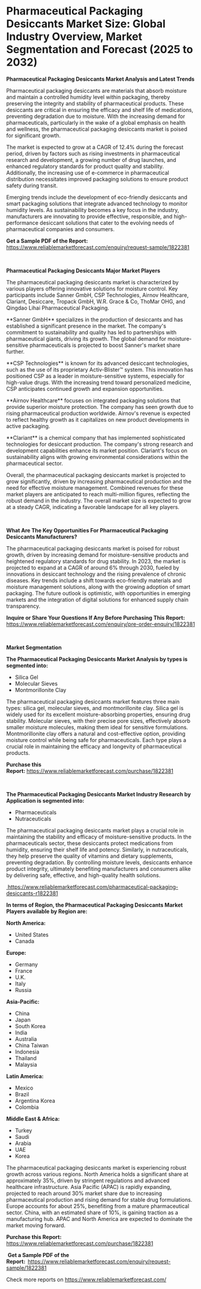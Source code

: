 <p><h1>Pharmaceutical Packaging Desiccants Market Size: Global Industry Overview, Market Segmentation and Forecast (2025 to 2032)</h1></p><p><strong>Pharmaceutical Packaging Desiccants Market Analysis and Latest Trends</strong></p>
<p><p>Pharmaceutical packaging desiccants are materials that absorb moisture and maintain a controlled humidity level within packaging, thereby preserving the integrity and stability of pharmaceutical products. These desiccants are critical in ensuring the efficacy and shelf life of medications, preventing degradation due to moisture. With the increasing demand for pharmaceuticals, particularly in the wake of a global emphasis on health and wellness, the pharmaceutical packaging desiccants market is poised for significant growth.</p><p>The market is expected to grow at a CAGR of 12.4% during the forecast period, driven by factors such as rising investments in pharmaceutical research and development, a growing number of drug launches, and enhanced regulatory standards for product quality and stability. Additionally, the increasing use of e-commerce in pharmaceutical distribution necessitates improved packaging solutions to ensure product safety during transit. </p><p>Emerging trends include the development of eco-friendly desiccants and smart packaging solutions that integrate advanced technology to monitor humidity levels. As sustainability becomes a key focus in the industry, manufacturers are innovating to provide effective, responsible, and high-performance desiccant solutions that cater to the evolving needs of pharmaceutical companies and consumers.</p></p>
<p><strong>Get a Sample PDF of the Report:&nbsp;</strong> <a href="https://www.reliablemarketforecast.com/enquiry/request-sample/1822381?utm_campaign=2308&utm_medium=2&utm_source=Github&utm_content=ia&utm_term=08032025&utm_id=pharmaceutical-packaging-desiccants">https://www.reliablemarketforecast.com/enquiry/request-sample/1822381</a></p>
<p>&nbsp;</p>
<p><strong>Pharmaceutical Packaging Desiccants Major Market Players</strong></p>
<p><p>The pharmaceutical packaging desiccants market is characterized by various players offering innovative solutions for moisture control. Key participants include Sanner GmbH, CSP Technologies, Airnov Healthcare, Clariant, Desiccare, Tropack GmbH, W.R. Grace & Co, ThoMar OHG, and Qingdao Lihai Pharmaceutical Packaging.</p><p>**Sanner GmbH** specializes in the production of desiccants and has established a significant presence in the market. The company's commitment to sustainability and quality has led to partnerships with pharmaceutical giants, driving its growth. The global demand for moisture-sensitive pharmaceuticals is projected to boost Sanner's market share further.</p><p>**CSP Technologies** is known for its advanced desiccant technologies, such as the use of its proprietary Activ-Blister™ system. This innovation has positioned CSP as a leader in moisture-sensitive systems, especially for high-value drugs. With the increasing trend toward personalized medicine, CSP anticipates continued growth and expansion opportunities.</p><p>**Airnov Healthcare** focuses on integrated packaging solutions that provide superior moisture protection. The company has seen growth due to rising pharmaceutical production worldwide. Airnov's revenue is expected to reflect healthy growth as it capitalizes on new product developments in active packaging.</p><p>**Clariant** is a chemical company that has implemented sophisticated technologies for desiccant production. The company's strong research and development capabilities enhance its market position. Clariant's focus on sustainability aligns with growing environmental considerations within the pharmaceutical sector.</p><p>Overall, the pharmaceutical packaging desiccants market is projected to grow significantly, driven by increasing pharmaceutical production and the need for effective moisture management. Combined revenues for these market players are anticipated to reach multi-million figures, reflecting the robust demand in the industry. The overall market size is expected to grow at a steady CAGR, indicating a favorable landscape for all key players.</p></p>
<p>&nbsp;</p>
<p><strong>What Are The Key Opportunities For Pharmaceutical Packaging Desiccants Manufacturers?</strong></p>
<p><p>The pharmaceutical packaging desiccants market is poised for robust growth, driven by increasing demand for moisture-sensitive products and heightened regulatory standards for drug stability. In 2023, the market is projected to expand at a CAGR of around 6% through 2030, fueled by innovations in desiccant technology and the rising prevalence of chronic diseases. Key trends include a shift towards eco-friendly materials and moisture management solutions, along with the growing adoption of smart packaging. The future outlook is optimistic, with opportunities in emerging markets and the integration of digital solutions for enhanced supply chain transparency.</p></p>
<p><strong>Inquire or Share Your Questions If Any Before Purchasing This Report:</strong> <a href="https://www.reliablemarketforecast.com/enquiry/pre-order-enquiry/1822381?utm_campaign=2308&utm_medium=2&utm_source=Github&utm_content=ia&utm_term=08032025&utm_id=pharmaceutical-packaging-desiccants">https://www.reliablemarketforecast.com/enquiry/pre-order-enquiry/1822381</a></p>
<p>&nbsp;</p>
<p><strong>Market Segmentation</strong></p>
<p><strong>The Pharmaceutical Packaging Desiccants Market Analysis by types is segmented into:</strong></p>
<p><ul><li>Silica Gel</li><li>Molecular Sieves</li><li>Montmorillonite Clay</li></ul></p>
<p><p>The pharmaceutical packaging desiccants market features three main types: silica gel, molecular sieves, and montmorillonite clay. Silica gel is widely used for its excellent moisture-absorbing properties, ensuring drug stability. Molecular sieves, with their precise pore sizes, effectively absorb smaller moisture molecules, making them ideal for sensitive formulations. Montmorillonite clay offers a natural and cost-effective option, providing moisture control while being safe for pharmaceuticals. Each type plays a crucial role in maintaining the efficacy and longevity of pharmaceutical products.</p></p>
<p><strong>Purchase this Report:&nbsp;</strong><a href="https://www.reliablemarketforecast.com/purchase/1822381?utm_campaign=2308&utm_medium=2&utm_source=Github&utm_content=ia&utm_term=08032025&utm_id=pharmaceutical-packaging-desiccants">https://www.reliablemarketforecast.com/purchase/1822381</a></p>
<p>&nbsp;</p>
<p><strong>The Pharmaceutical Packaging Desiccants Market Industry Research by Application is segmented into:</strong></p>
<p><ul><li>Pharmaceuticals</li><li>Nutraceuticals</li></ul></p>
<p><p>The pharmaceutical packaging desiccants market plays a crucial role in maintaining the stability and efficacy of moisture-sensitive products. In the pharmaceuticals sector, these desiccants protect medications from humidity, ensuring their shelf life and potency. Similarly, in nutraceuticals, they help preserve the quality of vitamins and dietary supplements, preventing degradation. By controlling moisture levels, desiccants enhance product integrity, ultimately benefiting manufacturers and consumers alike by delivering safe, effective, and high-quality health solutions.</p></p>
<p><a href="https://www.reliablemarketforecast.com/pharmaceutical-packaging-desiccants-r1822381?utm_campaign=2308&utm_medium=2&utm_source=Github&utm_content=ia&utm_term=08032025&utm_id=pharmaceutical-packaging-desiccants">&nbsp;https://www.reliablemarketforecast.com/pharmaceutical-packaging-desiccants-r1822381</a></p>
<p><strong>In terms of Region, the Pharmaceutical Packaging Desiccants Market Players available by Region are:</strong></p>
<p>
    <p> <strong> North America: </strong>
        <ul>
            <li>United States</li>
            <li>Canada</li>
        </ul>
        </p> 
    <p> <strong> Europe: </strong>
        <ul>
            <li>Germany</li>
            <li>France</li>
            <li>U.K.</li>
            <li>Italy</li>
            <li>Russia</li>
        </ul>
        </p> 
    <p> <strong> Asia-Pacific: </strong>
        <ul>
            <li>China</li>
            <li>Japan</li>
            <li>South Korea</li>
            <li>India</li>
            <li>Australia</li>
            <li>China Taiwan</li>
            <li>Indonesia</li>
            <li>Thailand</li>
            <li>Malaysia</li>
        </ul>
        </p> 
    <p> <strong> Latin America: </strong>
        <ul>
            <li>Mexico</li>
            <li>Brazil</li>
            <li>Argentina Korea</li>
            <li>Colombia</li>
        </ul>
        </p> 
    <p> <strong> Middle East & Africa: </strong>
        <ul>
            <li>Turkey</li>
            <li>Saudi</li>
            <li>Arabia</li>
            <li>UAE</li>
            <li>Korea</li>
        </ul>
    </p>
    </p>
<p><p>The pharmaceutical packaging desiccants market is experiencing robust growth across various regions. North America holds a significant share at approximately 35%, driven by stringent regulations and advanced healthcare infrastructure. Asia Pacific (APAC) is rapidly expanding, projected to reach around 30% market share due to increasing pharmaceutical production and rising demand for stable drug formulations. Europe accounts for about 25%, benefiting from a mature pharmaceutical sector. China, with an estimated share of 10%, is gaining traction as a manufacturing hub. APAC and North America are expected to dominate the market moving forward.</p></p>
<p><strong>Purchase this Report: </strong><a href="https://www.reliablemarketforecast.com/purchase/1822381?utm_campaign=2308&utm_medium=2&utm_source=Github&utm_content=ia&utm_term=08032025&utm_id=pharmaceutical-packaging-desiccants">https://www.reliablemarketforecast.com/purchase/1822381</a></p>
<p>&nbsp;<strong>Get a Sample PDF of the Report:&nbsp;&nbsp;</strong><a href="https://www.reliablemarketforecast.com/enquiry/request-sample/1822381?utm_campaign=2308&utm_medium=2&utm_source=Github&utm_content=ia&utm_term=08032025&utm_id=pharmaceutical-packaging-desiccants">https://www.reliablemarketforecast.com/enquiry/request-sample/1822381</a></p>
<p><strong></strong></p>
<p>Check more reports on <a href="https://www.reliablemarketforecast.com/?utm_campaign=2308&utm_medium=2&utm_source=Github&utm_content=ia&utm_term=08032025&utm_id=pharmaceutical-packaging-desiccants">https://www.reliablemarketforecast.com/</a></p>